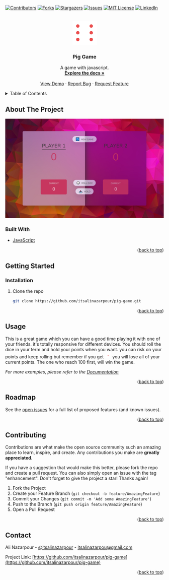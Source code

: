 <div id="top"></div>
<!--
*** Thanks for checking out the Best-README-Template. If you have a suggestion
*** that would make this better, please fork the repo and create a pull request
*** or simply open an issue with the tag "enhancement".
*** Don't forget to give the project a star!
*** Thanks again! Now go create something AMAZING! :D
-->



<!-- PROJECT SHIELDS -->
<!--
*** I'm using markdown "reference style" links for readability.
*** Reference links are enclosed in brackets [ ] instead of parentheses ( ).
*** See the bottom of this document for the declaration of the reference variables
*** for contributors-url, forks-url, etc. This is an optional, concise syntax you may use.
*** 
-->
[![Contributors][contributors-shield]][contributors-url]
[![Forks][forks-shield]][forks-url]
[![Stargazers][stars-shield]][stars-url]
[![Issues][issues-shield]][issues-url]
[![MIT License][license-shield]][license-url]
[![LinkedIn][linkedin-shield]][linkedin-url]



<!-- PROJECT LOGO -->
<br />
<div align="center">
  <a href="dice-6.png">
    <img src="dice-6.png" alt="Logo" width="80" height="80">
  </a>

  <h3 align="center">Pig Game</h3>

  <p align="center">
    A game with javascript.
    <br />
    <a href="https://github.com/itsalinazarpour/pig-game"><strong>Explore the docs »</strong></a>
    <br />
    <br />
    <a href="https://itsalinazarpour.github.io/pig-game/">View Demo</a>
    ·
    <a href="https://github.com/itsalinazarpour/pig-game/issues">Report Bug</a>
    ·
    <a href="https://github.com/itsalinazarpour/pig-game/issues">Request Feature</a>
  </p>
</div>



<!-- TABLE OF CONTENTS -->
<details>
  <summary>Table of Contents</summary>
  <ol>
    <li>
      <a href="#about-the-project">About The Project</a>
      <ul>
        <li><a href="#built-with">Built With</a></li>
      </ul>
    </li>
    <li>
      <a href="#getting-started">Getting Started</a>
      <ul>
        <li><a href="#prerequisites">Prerequisites</a></li>
        <li><a href="#installation">Installation</a></li>
      </ul>
    </li>
    <li><a href="#usage">Usage</a></li>
    <li><a href="#roadmap">Roadmap</a></li>
    <li><a href="#contributing">Contributing</a></li>
    <li><a href="#license">License</a></li>
    <li><a href="#contact">Contact</a></li>
    <li><a href="#acknowledgments">Acknowledgments</a></li>
  </ol>
</details>



<!-- ABOUT THE PROJECT -->
## About The Project

[![Product Name Screen Shot][product-screenshot]](images/screenshot.jpg)






### Built With

* [JavaScript](https://JavaScript.com)

<p align="right">(<a href="#top">back to top</a>)</p>



<!-- GETTING STARTED -->
## Getting Started

### Installation


1. Clone the repo
   ```sh
   git clone https://github.com/itsalinazarpour/pig-game.git
   ```

<p align="right">(<a href="#top">back to top</a>)</p>



<!-- USAGE EXAMPLES -->
## Usage
This is a great game which you can have a good time playing it with one of your friends. 
it's totally responsive for different devices.
You should roll the dice in your term and hold your points when you want. you can risk on your points and keep rolling but remember if you get <img src="dice-1.png" alt="Logo" width="20" height="20"> you will lose all of your current points.
The one who reach 100 first, will win the game.

_For more examples, please refer to the [Documentation](https://github.com/itsalinazarpour/pig-game)_

<p align="right">(<a href="#top">back to top</a>)</p>



<!-- ROADMAP -->
## Roadmap

See the [open issues](https://github.com/itsalinazarpour/pig-game/issues) for a full list of proposed features (and known issues).

<p align="right">(<a href="#top">back to top</a>)</p>



<!-- CONTRIBUTING -->
## Contributing

Contributions are what make the open source community such an amazing place to learn, inspire, and create. Any contributions you make are **greatly appreciated**.

If you have a suggestion that would make this better, please fork the repo and create a pull request. You can also simply open an issue with the tag "enhancement".
Don't forget to give the project a star! Thanks again!

1. Fork the Project
2. Create your Feature Branch (`git checkout -b feature/AmazingFeature`)
3. Commit your Changes (`git commit -m 'Add some AmazingFeature'`)
4. Push to the Branch (`git push origin feature/AmazingFeature`)
5. Open a Pull Request

<p align="right">(<a href="#top">back to top</a>)</p>




<!-- CONTACT -->
## Contact

Ali Nazarpour - [@itsalinazarpour](https://www.linkedin.com/in/itsalinazarpour/) - itsalinazarpou@gmail.com

Project Link: [https://github.com/itsalinazarpour/pig-game](https://github.com/itsalinazarpour/pig-game)

<p align="right">(<a href="#top">back to top</a>)</p>





<!-- MARKDOWN LINKS & IMAGES -->
<!-- https://www.markdownguide.org/basic-syntax/#reference-style-links -->
[contributors-shield]: https://img.shields.io/github/contributors/itsalinazarpour/pig-game.svg?style=for-the-badge
[contributors-url]: https://github.com/itsalinazarpour/pig-game/graphs/contributors
[forks-shield]: https://img.shields.io/github/forks/itsalinazarpour/pig-game.svg?style=for-the-badge
[forks-url]: https://github.com/itsalinazarpour/pig-game/network/members
[stars-shield]: https://img.shields.io/github/stars/itsalinazarpour/pig-game.svg?style=for-the-badge
[stars-url]: https://github.com/itsalinazarpour/pig-game/stargazers
[issues-shield]: https://img.shields.io/github/issues/itsalinazarpour/pig-game.svg?style=for-the-badge
[issues-url]: https://github.com/itsalinazarpour/pig-game/issues
[license-shield]: https://img.shields.io/github/license/itsalinazarpour/pig-game.svg?style=for-the-badge
[license-url]: https://github.com/itsalinazarpour/pig-game/blob/master/LICENSE.txt
[linkedin-shield]: https://img.shields.io/badge/-LinkedIn-black.svg?style=for-the-badge&logo=linkedin&colorB=555
[linkedin-url]: https://linkedin.com/in/itsalinazarpour/
[product-screenshot]: images/screenshot.jpg
